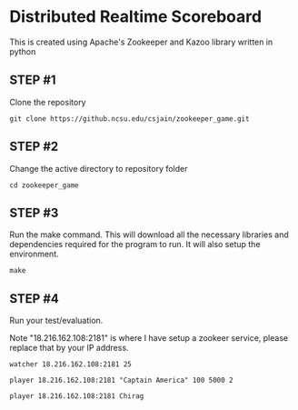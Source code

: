 # Distributed Realtime Scoreboard
This is created using Apache's Zookeeper and Kazoo library written in python

## STEP #1
Clone the repository

``git clone https://github.ncsu.edu/csjain/zookeeper_game.git``

## STEP #2
Change the active directory to repository folder

``cd zookeeper_game``

## STEP #3
Run the make command. This will download all the necessary libraries and dependencies required for the program to run. It will also setup the environment.

``make``

## STEP #4

Run your test/evaluation.

Note "18.216.162.108:2181" is where I have setup a zookeer service, please replace that by your IP address.

``
watcher 18.216.162.108:2181 25
``

``
player 18.216.162.108:2181 "Captain America" 100 5000 2
``

``
player 18.216.162.108:2181 Chirag
``
